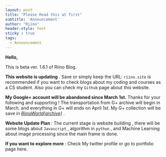 ```yaml
---
layout: post
title: "Please Read this at first"
subtitle: 'Announcement'
author: "Riino"
header-style: text
sticky : true
tags:
  - Announcement
---
```


**Hello,**

This is beta ver. 1.6.1  of Riino Blog. 

**This website is updating** . Save or simply keep the URL: `riino.site` is recommended if you want to check blogs about my coding and courses as a CS student. Also you can check  my `Github` page about this website.

**My Google+ account will be abandoned since March 1st.** Thanks for your following and supporting ! The transportation from G+ archive will begin in March, and everything in G+ will ends on April 1st. My G+ collection  will be save in [*RiinoWorld[archive]*](https://sorphwer.wixsite.com/riinoworld) .

**Website Update Plan** :  The current stage is website building , there will be some blogs about `Javascript` , algorithm in `python` , and Machine Learning about image processing since the main frame is done.

**If you want to explore more** : Check My twitter profile or go to portfolio page here.




